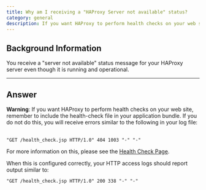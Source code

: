 ```yaml
---
title: Why am I receiving a "HAProxy Server not available" status?
category: general
description: If you want HAProxy to perform health checks on your web site, remember to include the health-check file in your application bundle.
---
```


## Background Information

You receive a "server not available" status message for your HAProxy server even though it is running and operational.

* * *

## Answer

**Warning**: If you want HAProxy to perform health checks on your web site, remember to include the health-check file in your application bundle. If you do not do this, you will receive errors similar to the following in your log file: &nbsp;

~~~
"GET /health_check.jsp HTTP/1.0" 404 1003 "-" "-"
~~~

For more information on this, please see the [Health Check Page](http://support.rightscale.com/12-Guides/Lifecycle_Management/Deployment_Management/Perform_a_Health_Check_Test).

When this is configured correctly, your HTTP access logs should report output similar to:

~~~
"GET /health_check.jsp HTTP/1.0" 200 338 "-" "-"
~~~
